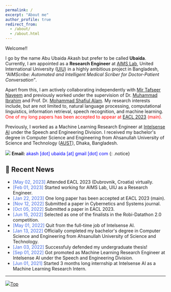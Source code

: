 ```yaml
---
permalink: /
excerpt: "About me"
author_profile: true
redirect_from: 
  - /about/
  - /about.html
---
```


Welcome!!

I go by the name Abu Ubaida Akash but prefer to be called **Ubaida**. Currently, I am appointed as a **Research Engineer** at [AIMS Lab](https://aimsl.uiu.ac.bd/#/), United International University ([UIU](https://www.uiu.ac.bd/)) in a highly ambitious project in Bangladesh, _“AIMScribe: Automated and Intelligent Medical Scriber for Doctor-Patient Conversation”_.

Apart from this, I am actively collaborating independently with [Mir Tafseer Nayeem](https://scholar.google.com/citations?user=qoeylgEAAAAJ&hl=en "Research profile") and previously worked under the supervision of Dr. [Muhammad Ibrahim](https://du.ac.bd/faculty/faculty_details/CSE/4167 "Academic profile") and Prof. Dr. [Mohammad Shafiul Alam](https://scholar.google.com/citations?view_op=list_works&hl=en&hl=en&user=5ZXfn_cAAAAJ&sortby=pubdate "Research profile"). My research interests include, but are not limited to, natural language processing, computational linguistics, information retrieval, speech recognition, and machine learning. <span style="color:Red">One of my long papers has been accepted to appear at [EACL 2023](https://2023.eacl.org/) (main).</span>
<!-- My recent works and ongoing projects can be found in the [Research](https://abuubaida.github.io/research/ "https://abuubaida.github.io/research/") section. -->

Previously, I worked as a Machine Learning Research Engineer at [Intelsense AI](https://intelsense.ai/ "https://intelsense.ai/") under the Speech and Engineering Division. I received my bachelor's degree in Computer Science and Engineering from Ahsanullah University of Science and Technology ([AUST](https://www.aust.edu/ "https://www.aust.edu/")), Dhaka, Bangladesh.

<img src="https://img.icons8.com/color/24/000000/circled-envelope.png"/> **Email:** <span style="color:Blue">akash [dot] ubaida [at] gmail [dot] com</span> 
{: .notice}


## 📢 Recent News

* <span style="color:RoyalBlue">[May 02, 2023]</span> Attended EACL 2023 (Dubrovnik, Croatia) virtually.
* <span style="color:RoyalBlue">[Feb 01, 2023]</span> Started working for AIMS Lab, UIU as a Research Engineer.
* <span style="color:RoyalBlue">[Jan 22, 2023]</span> One long paper has been accepted at EACL 2023 (main).
* <span style="color:RoyalBlue">[Nov 12, 2022]</span> Submitted a paper in Cybernetics and Systems journal.
* <span style="color:RoyalBlue">[Oct 05, 2022]</span> Submitted a paper in EACL 2023.
* <span style="color:RoyalBlue">[Jun 15, 2022]</span> Selected as one of the finalists in the Robi-Datathon 2.0 competition.
* <span style="color:RoyalBlue">[May  01, 2022]</span> Quit from the full-time job of Intelsense AI.
* <span style="color:RoyalBlue">[Jan 13, 2022]</span> Officially completed my bachelor's degree in Computer Science and Engineering from Ahsanullah University of Science and Technology.
* <span style="color:RoyalBlue">[Jan 03, 2022]</span> Successfuly defended my undergraduate thesis!
* <span style="color:RoyalBlue">[Sep 01, 2022]</span> Got promoted as Machine Learning Research Engineer at Intelsense AI under the Speech and Engineering Division.
* <span style="color:RoyalBlue">[Jun 01, 2021]</span> Started 3 months long internship at Intelsense AI as a Machine Learning Research Intern.

---

[<img src="https://img.icons8.com/emoji/24/000000/up-arrow-emoji.png"/>](https://abuubaida.github.io/#)[Top](https://abuubaida.github.io/#)

<script type='text/javascript' id='clustrmaps' src='//cdn.clustrmaps.com/map_v2.js?cl=94b2d3&w=300&t=m&d=X4zwla3VvqasU-XJ7VSxuAHNSZMeubSgPKEAJMvahJU&co=1d4560&cmo=e8ae23&cmn=db2124&ct=ffffff'></script>
